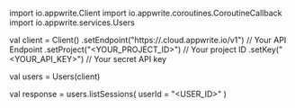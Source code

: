 import io.appwrite.Client
import io.appwrite.coroutines.CoroutineCallback
import io.appwrite.services.Users

val client = Client()
    .setEndpoint("https://<REGION>.cloud.appwrite.io/v1") // Your API Endpoint
    .setProject("<YOUR_PROJECT_ID>") // Your project ID
    .setKey("<YOUR_API_KEY>") // Your secret API key

val users = Users(client)

val response = users.listSessions(
    userId = "<USER_ID>"
)
